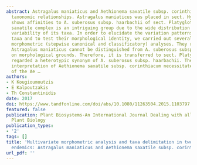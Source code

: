 ```yaml
---
abstract: Astragalus maniaticus and Aethionema saxatile subsp. corinthiacum have vague
  taxonomic relationships. Astragalus maniaticus was placed in sect. Hypoglottis but
  shows affinities to A. suberosus subsp. haarbachii of sect. Platyglottis. The Aethionema
  saxatile complex is an intriguing group due to the wide distribution and morphological
  variability of its taxa. In order to elucidate the variation patterns of these two
  taxa and to test their morphological identity, we carried out several multivariate
  morphometric (stepwise canonical and classificatory) analyses. They revealed that
  Astragalus maniaticus cannot be distinguished from A. suberosus subsp. haarbachii
  on morphological grounds. Therefore, it is transferred to sect. Platyglottis and
  regarded a heterotypic synonym of A. suberosus subsp. haarbachii. The taxonomic
  interpretation of Aethionema saxatile subsp. corinthiacum necessitated a broad revision
  of the Ae …
authors:
- K Kougioumoutzis
- E Kalpoutzakis
- Th Constantinidis
date: 2017
doi: https://www.tandfonline.com/doi/abs/10.1080/11263504.2015.1103797
featured: false
publication: Plant Biosystems-An International Journal Dealing with all Aspects of
  Plant Biology
publication_types:
- '2'
tags: []
title: 'Multivariate morphometric analysis and taxa delimitation in two narrow Greek
  endemics: Astragalus maniaticus and Aethionema saxatile subsp. corinthiacum'
url_pdf: ''
---
```

